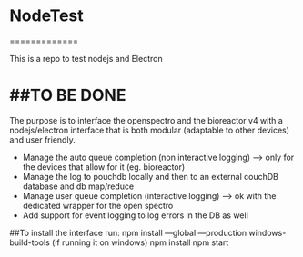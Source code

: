 # NodeTest
=============

This is a repo to test nodejs and Electron

##TO BE DONE
============

The purpose is to interface the openspectro and the bioreactor v4 with a nodejs/electron interface that is both modular (adaptable to other devices) and user friendly.

- Manage the auto queue completion (non interactive logging) --> only for the devices that allow for it (eg. bioreactor)
- Manage the log to pouchdb locally and then to an external couchDB database and db map/reduce
- Manage user queue completion (interactive logging) --> ok with the dedicated wrapper for the open spectro
- Add support for event logging to log errors in the DB as well 

##To install the interface run:
npm install —global —production windows-build-tools (if running it on windows)
npm install 
npm start

